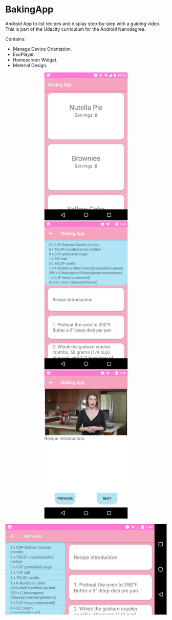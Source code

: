 # BakingApp

Android App to list recipes and display step-by-step with a guiding video. This is part of the Udacity curriculum for the Android Nanodegree.

Contains:
* Manage Device Orientation.
* ExoPlayer.
* Homescreen Widget.
* Material Design.

<p align="center">
  <img src="./BakingApp_Img/BA_1.png" alt="Size Limit CLI" width="260">
  <img src="./BakingApp_Img/BA_2.png" alt="Size Limit CLI" width="260">
    <img src="./BakingApp_Img/BA_4.png" alt="Size Limit CLI" width="260">

</p>
<p align="center">
  <img src="./BakingApp_Img/BA_3.png" alt="Size Limit CLI" width="780">
</p>
